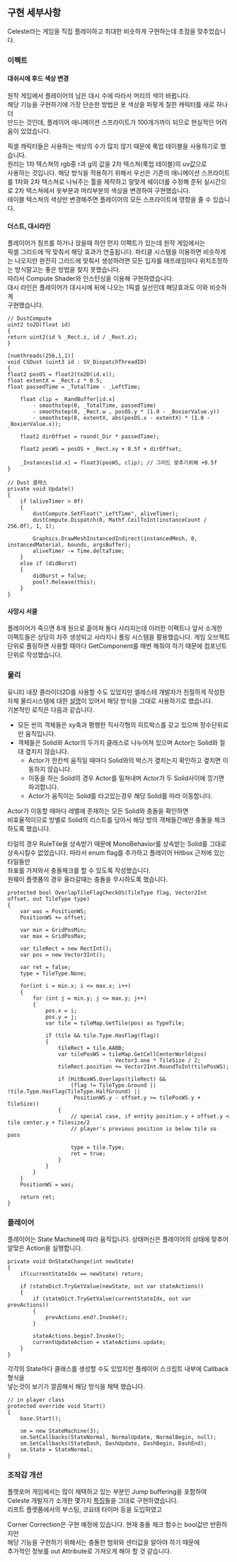 ﻿## 구현 세부사항

Celeste라는 게임을 직접 플레이하고 최대한 비슷하게 구현하는데 초점을 맞추었습니다.

### 이펙트
#### 대쉬시에 후드 색상 변경
원작 게임에서 플레이어의 남은 대시 수에 따라서 머리의 색이 바뀝니다.   
해당 기능을 구현하기에 가장 단순한 방법은 옷 색상을 파랗게 칠한 캐릭터를 새로 하나 더  
만드는 것인데, 플레이어 애니메이션 스프라이트가 100개가까이 되므로 현실적인 어려움이 있었습니다.

픽셀 캐릭터들은 사용하는 색상의 수가 많지 않기 때문에 룩업 테이블을 사용하기로 했습니다.  
원리는 1차 텍스쳐의 rgb중 r과 g의 값을 2차 텍스쳐(룩업 테이블)의 uv값으로   
사용하는 것입니다.
해당 방식을 적용하기 위해서 우선은 기존의 애니메이션 스프라이트를
1차와 2차 텍스쳐로 나눠주는 툴을 제작하고 알맞게 쉐이더를 수정해 준뒤
실시간으로 2차 텍스쳐에서 옷부분과 머리부분의 색상을 변경하여 구현했습니다.  
테이블 텍스쳐의 색상만 변경해주면 플레이어의 모든 스프라이트에 영향을 줄 수 있습니다.

#### 더스트, 대시라인
플레이어가 점프를 하거나 앉을때 하얀 먼지 이펙트가 있는데 원작 게임에서는     
픽셀 그리드에 딱 맞춰서 해당 효과가 연출됩니다. 파티클 시스템을 이용하면 
비슷하게는 나오지만 완전히 그리드에 맞춰서 생성하려면 모든 입자를 매프레임마다
위치조정하는 방식말고는 좋은 방법을 찾지 못했습니다.   
따라서 Compute Shader와 인스턴싱을 이용해 구현하였습니다.  
대시 라인은 플레이어가 대시시에 뒤에 나오는 1픽셀 실선인데 해당효과도 이와 비슷하게   
구현했습니다.

    // DustCompute
    uint2 to2D(float id)
    {
    return uint2(id % _Rect.z, id / _Rect.z);
    }
    
    [numthreads(256,1,1)]
    void CSDust (uint3 id : SV_DispatchThreadID)
    {
    float2 posOS = float2(to2D(id.x));
    float extentX = _Rect.z * 0.5;
    float passedTime = _TotalTime - _LeftTime;
    
        float clip = _RandBuffer[id.x]
            - smoothstep(0, _TotalTime, passedTime)
            - smoothstep(0, _Rect.w , posOS.y * (1.0 - _BoxierValue.y))
            - smoothstep(0, extentX, abs(posOS.x - extentX) * (1.0 - _BoxierValue.x));
        
        float2 dirOffset = round(_Dir * passedTime);
        
        float2 posWS = posOS + _Rect.xy + 0.5f + dirOffset;
        
        _Instances[id.x] = float3(posWS, clip); // 그리드 맞추기위해 +0.5f 
    }

    // Dust 클래스 
    private void Update()
    {
        if (aliveTimer > 0f)
        {
            dustCompute.SetFloat("_LeftTime", aliveTimer);
            dustCompute.Dispatch(0, Mathf.CeilToInt(instanceCount / 256.0f), 1, 1);
            
            Graphics.DrawMeshInstancedIndirect(instancedMesh, 0, instancedMaterial, bounds, argsBuffer);
            aliveTimer -= Time.deltaTime;
        } 
        else if (didBurst)
        {
            didBurst = false;
            pool?.Release(this);
        }
    }

#### 사망시 서클
플레이어가 죽으면 8개 원으로 흩어져 돌다 사라지는데 이러한 이펙트나 앞서 소개한   
이펙트들은 상당히 자주 생성되고 사라지니 풀링 시스템을 활용했습니다.
게임 오브젝트 단위로 풀링하면 사용할 때마다 GetComponent를 매번 해줘야 하기 때문에
컴포넌트 단위로 작성했습니다.

### 물리
유니티 내장 콜라이더2D를 사용할 수도 있었지만 셀레스테 개발자가 친절하게 
작성한 자체 물리시스템에 대한 [설명](https://maddythorson.medium.com/celeste-and-towerfall-physics-d24bd2ae0fc5)이 있어서 해당 방식을 그대로 사용하기로 했습니다.  
기본적인 로직은 다음과 같습니다.
- 모든 씬의 객체들은 xy축과 평행한 직사각형의 히트박스를 갖고 있으며 정수단위로만 움직입니다. 
- 객체들은 Solid와 Actor의 두가지 클래스로 나누어져 있으며 Actor는 Solid와 절대 곂치지 않습니다.  
  - Actor가 한칸씩 움직일 때마다 Solid와의 박스가 곂치는지 확인하고 곂치면 이동하지 않습니다.  
  - 이동을 하는 Solid의 경우 Actor를 밀쳐내며 Actor가 두 Solid사이에 낑기면 파괴합니다.
  - Actor가 움직이는 Solid를 타고있는경우 해당 Solid를 따라 이동합니다.

Actor가 이동할 때마다 레벨에 존재하는 모든 Solid와 충돌을 확인하면  
비효율적이므로 방별로 Solid의 리스트를 담아서 해당 방의 객체들간에만 충돌을 체크하도록 했습니다.

타일의 경우 RuleTile을 상속받기 때문에 MonoBehavior를 상속받는 Solid를 그대로 상속시킬수
없었습니다. 따라서 enum flag를 추가하고 플레이어 Hitbox 근처에 있는 타일들만  
좌표를 가져와서 충돌체크를 할 수 있도록 작성했습니다.  
원웨이 플랫폼의 경우 올라갈때는 충돌을 무시하도록 했습니다.

    protected bool OverlapTileFlagCheckOS(TileType flag, Vector2Int offset, out TileType type)
    {
        var was = PositionWS;
        PositionWS += offset;
        
        var min = GridPosMin;
        var max = GridPosMax;
        
        var tileRect = new RectInt();
        var pos = new Vector3Int();

        var ret = false;
        type = TileType.None;
        
        for(int i = min.x; i <= max.x; i++)
        {
            for (int j = min.y; j <= max.y; j++)
            {
                pos.x = i;
                pos.y = j;
                var tile = tileMap.GetTile(pos) as TypeTile;
                
                if (tile && tile.Type.HasFlag(flag))
                {
                    tileRect = tile.AABB;
                    var tilePosWS = tileMap.GetCellCenterWorld(pos) 
                                    - Vector3.one * TileSize / 2;
                    tileRect.position += Vector2Int.RoundToInt(tilePosWS);

                    if (HitBoxWS.Overlaps(tileRect) && 
                        (flag != TileType.Ground || !tile.Type.HasFlag(TileType.HalfGround) ||
                         PositionWS.y - offset.y >= tilePosWS.y + TileSize))
                    {
                        // special case, if entity position.y + offset.y < tile center.y + Tilesize/2
                        // player's previous position is below tile so pass
                        
                        type = tile.Type;
                        ret = true;
                    }
                }
            }
        }
        PositionWS = was;

        return ret;
    }

### 플레이어
플레이어는 State Machine에 따라 움직입니다. 상태머신은 플레이어의 상태에 맞추어
알맞은 Action을 실행합니다.

    private void OnStateChange(int newState) 
    {
        if(currentStateIdx == newState) return;

        if (stateDict.TryGetValue(newState, out var stateActions))
        {
            if (stateDict.TryGetValue(currentStateIdx, out var prevActions))
            {
                prevActions.end?.Invoke();
            }
            
            stateActions.begin?.Invoke();
            currentUpdateAction = stateActions.update;
        }
    }

각각의 State마다 클래스를 생성할 수도 있었지만 플레이어 스크립트 내부에 Callback형식을   
넣는것이 보기가 깔끔해서 해당 방식을 채택 했습니다.

    // in player class
    protected override void Start()
    {
        base.Start();
        
        sm = new StateMachine(3);
        sm.SetCallbacks(StateNormal, NormalUpdate, NormalBegin, null);
        sm.SetCallbacks(StateDash, DashUpdate, DashBegin, DashEnd);
        sm.State = StateNormal;
    }

### 조작감 개선
플랫포머 게임에서는 많이 채택하고 있는 부분인 Jump buffering을 포함하여
Celeste 개발자가 소개한 몇가지 [특징](https://maddythorson.medium.com/celeste-forgiveness-31e4a40399f1)들을 그대로 구현하였습니다.   
리프트 플랫폼에서의 부스팅, 코요테 타이머 등을 도입하였고    

Corner Correction은 구현 예정에 있습니다. 현재 충돌 체크 함수는 bool값만 반환하지만  
해당 기능을 구현하기 위해서는 충돌한 범위와 센터값을 알아야 하기 때문에   
추가적인 정보를 out Attribute로 가져오게 해야 할 것 같습니다. 
